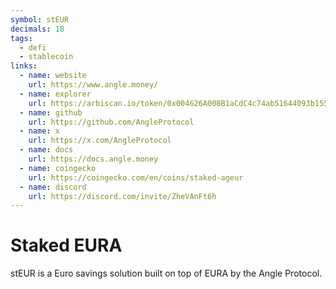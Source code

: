 ```yaml
---
symbol: stEUR
decimals: 18
tags:
  - defi
  - stablecoin
links:
  - name: website
    url: https://www.angle.money/
  - name: explorer
    url: https://arbiscan.io/token/0x004626A008B1aCdC4c74ab51644093b155e59A23
  - name: github
    url: https://github.com/AngleProtocol
  - name: x
    url: https://x.com/AngleProtocol
  - name: docs
    url: https://docs.angle.money
  - name: coingecko
    url: https://coingecko.com/en/coins/staked-ageur
  - name: discord
    url: https://discord.com/invite/ZheVAnFt6h
---
```


# Staked EURA

stEUR is a Euro savings solution built on top of EURA by the Angle Protocol.

